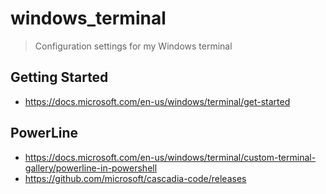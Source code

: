 # windows_terminal
> Configuration settings for my Windows terminal

## Getting Started
- https://docs.microsoft.com/en-us/windows/terminal/get-started

## PowerLine
- https://docs.microsoft.com/en-us/windows/terminal/custom-terminal-gallery/powerline-in-powershell
- https://github.com/microsoft/cascadia-code/releases
